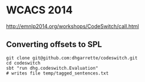 # WCACS 2014

http://emnlp2014.org/workshops/CodeSwitch/call.html

## Converting offsets to SPL

    git clone git@github.com:dhgarrette/codeswitch.git
    cd codeswitch
    sbt "run dhg.codeswitch.Evaluation"
    # writes file temp/tagged_sentences.txt

